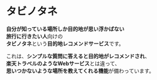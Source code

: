 
# タビノタネ

**自分が知っている場所しか目的地が思い浮かばない**  
**旅行に行きたい人**向けの  
**タビノタネ**という**目的地レコメンドサービス**です。  

これは、**シンプルな質問に答えると目的地がレコメンドされ**、   
**楽天トラベルのようなWebサービス**とは違って、   
**思いつかないような場所を教えてくれる機能**が備わっています。  
  
